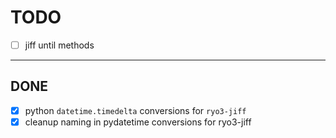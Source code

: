 # TODO

- [ ] jiff until methods

___

## DONE

- [x] python `datetime.timedelta` conversions for `ryo3-jiff`
- [x] cleanup naming in pydatetime conversions for ryo3-jiff
